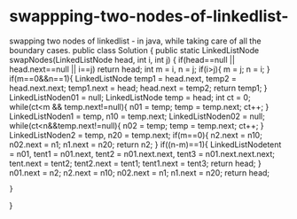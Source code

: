 # swappping-two-nodes-of-linkedlist-
swapping two nodes of linkedlist - in java, while taking care of all the boundary cases.
public class Solution {
	public static LinkedListNode<Integer> swapNodes(LinkedListNode<Integer> head, int i, int j) {
        if(head==null || head.next==null || i==j) return head;
        int m = i, n = j;
        if(i>j){
            m = j;
            n = i;
        }
        if(m==0&&n==1){
            LinkedListNode<Integer> temp1 = head.next, temp2 = head.next.next;
            temp1.next = head;
            head.next = temp2;
            return temp1;
        }
        LinkedListNode<Integer>n01 = null;
        LinkedListNode<Integer> temp = head;
        int ct = 0;
        while(ct<m && temp.next!=null){
            n01 = temp;
            temp = temp.next;
            ct++;
        }
        LinkedListNode<Integer>n1 = temp, n10 = temp.next;
        LinkedListNode<Integer>n02 = null;
        while(ct<n&&temp.next!=null){
            n02 = temp;
            temp = temp.next;
            ct++;
        }
        LinkedListNode<Integer>n2 = temp, n20 = temp.next;
        if(m==0){
            n2.next = n10;
            n02.next = n1;
            n1.next = n20;
            return n2;
        }
        if((n-m)==1){
            LinkedListNode<Integer>tent = n01, tent1 = n01.next, tent2 = n01.next.next, tent3 = n01.next.next.next;
            tent.next = tent2;
            tent2.next = tent1;
            tent1.next = tent3;
            return head;
        }
        n01.next = n2;
        n2.next = n10;
        n02.next = n1;
        n1.next = n20;
        return head;


    }
}    
